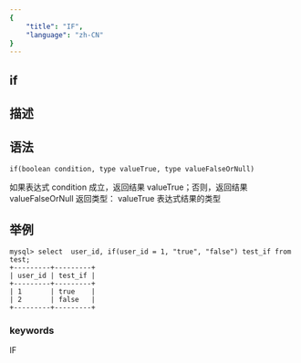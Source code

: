 ```yaml
---
{
    "title": "IF",
    "language": "zh-CN"
}
---
```


## if
## 描述
## 语法

`if(boolean condition, type valueTrue, type valueFalseOrNull)`


如果表达式 condition 成立，返回结果 valueTrue；否则，返回结果 valueFalseOrNull
返回类型： valueTrue 表达式结果的类型


## 举例

```
mysql> select  user_id, if(user_id = 1, "true", "false") test_if from test;
+---------+---------+
| user_id | test_if |
+---------+---------+
| 1       | true    |
| 2       | false   |
+---------+---------+
```
### keywords
IF

